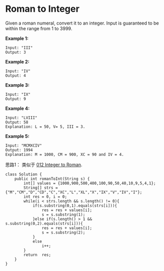 # Roman to Integer

Given a roman numeral, convert it to an integer. Input is guaranteed to be within the range from 1 to 3999.

**Example 1:**
```
Input: "III"
Output: 3
```
**Example 2:**
```
Input: "IV"
Output: 4
```
**Example 3:**
```
Input: "IX"
Output: 9
```
**Example 4:**
```
Input: "LVIII"
Output: 58
Explanation: L = 50, V= 5, III = 3.
```
**Example 5:**
```
Input: "MCMXCIV"
Output: 1994
Explanation: M = 1000, CM = 900, XC = 90 and IV = 4.
```
思路1： 类似于 [012 Integer to Roman](https://github.com/ZequnSong/Leetcode/blob/master/012IntegertoRoman.md).
```
class Solution {
    public int romanToInt(String s) {
        int[] values = {1000,900,500,400,100,90,50,40,10,9,5,4,1};
        String[] strs = {"M","CM","D","CD","C","XC","L","XL","X","IX","V","IV","I"}; 
        int res = 0, i = 0;
        while(i < strs.length && s.length() != 0){
            if(s.substring(0,1).equals(strs[i])){
                res = res + values[i];
                s = s.substring(1);
            }else if(s.length() > 1 && s.substring(0,2).equals(strs[i])){
                res = res + values[i];
                s = s.substring(2);
            }
            else 
                i++;
        }
        return  res;      
    }
}
```
